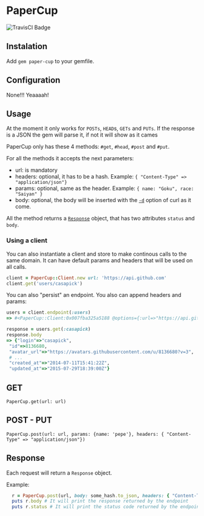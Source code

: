 # PaperCup

![TravisCI Badge](https://travis-ci.org/casapick/paper-cup.svg)

Instalation
----

Add `gem paper-cup` to your gemfile.

Configuration
-----

None!!! Yeaaaah!

Usage
-----

At the moment it only works for `POSTs`, `HEAD`s, `GETs` and `PUTs`. If the response is a JSON the gem will parse it, if not it will show as it cames

PaperCup only has these 4 methods: `#get`, `#head`, `#post` and `#put`.

For all the methods it accepts the next parameters:

  * url: is mandatory
  * headers: optional, it has to be a hash. Example: `{ "Content-Type" => "application/json"}`
  * params: optional, same as the header. Example: `{ name: "Goku", race: "Saiyan" }`
  * body: optional, the body will be inserted with the [`-d`](http://curl.haxx.se/docs/manpage.html#-d) option of curl as it come.

All the method returns a [`Response`](https://github.com/casapick/paper-cup/blob/master/lib/paper_cup/response.rb) object, that has two attributes `status` and `body`.

### Using a client
You can also instantiate a client and store to make continous calls to the same domain. It can have default params and headers that will be used on all calls.

~~~ruby
client = PaperCup::Client.new url: 'https://api.github.com'
client.get('users/casapick')
~~~

You can also "persist" an endpoint. You also can append headers and params:

~~~ruby
users = client.endpoint(:users)
=> #<PaperCup::Client:0x007fba325a5188 @options={:url=>"https://api.github.com/users", :headers=>{}, :params=>{}}>

response = users.get(:casapick)
response.body
=> {"login"=>"casapick",
 "id"=>8136680,
 "avatar_url"=>"https://avatars.githubusercontent.com/u/8136680?v=3",
 # ...
 "created_at"=>"2014-07-11T15:41:22Z",
 "updated_at"=>"2015-07-29T18:39:00Z"}
~~~

GET
----

`PaperCup.get(url: url)`

POST - PUT
----------

`PaperCup.post(url: url, params: {name: 'pepe'}, headers: { "Content-Type" => "application/json"})`


Response
---------
Each request will return a `Response` object.

Example:

```ruby
  r = PaperCup.post(url, body: some_hash.to_json, headers: { "Content-Type" => "application/json"})
  puts r.body # It will print the response returned by the endpoint
  puts r.status # It will print the status code returned by the endpoint
```
